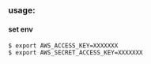 ### usage:

#### set env

```
$ export AWS_ACCESS_KEY=XXXXXXX
$ export AWS_SECRET_ACCESS_KEY=XXXXXXX
```
